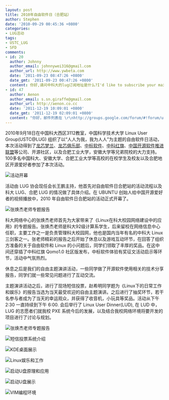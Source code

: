 ```yaml
---
layout: post
title: 2010年自由软件日（合肥站）
author: Stephen
date: '2010-09-29 00:45:36 +0800'
categories:
- LUG活动
tags:
- USTC_LUG
- SFD
comments:
- id: 20
  author: Johnny
  author_email: johnnywei316@gmail.com
  author_url: http://www.ywbeta.com
  date: '2011-09-23 08:47:26 +0800'
  date_gmt: '2011-09-23 00:47:26 +0800'
  content: 你好,请问中科大的lug订阅地址是什么?I'd like to subscribe your mailing list :-)
- id: 47
  author: Aenon
  author_email: s.sn.giraffe@gmail.com
  author_url: http://aenon.co.cc
  date: '2011-12-19 10:09:01 +0800'
  date_gmt: '2011-12-19 02:09:01 +0800'
  content: "你好，邮件列表在 \r\nhttp://groups.google.com/forum/#!forum/ustc_lug"
---
```

2010年9月18日在中国科大西区3112教室，中国科学技术大学 Linux User Group(USTC@LUG) 组织了以“人人为我，我为人人”为主题的自由软件日活动，本次活动得到了[龙芯梦兰](http://www.lemote.com/)、[龙芯俱乐部](http://blog.sina.com.cn/loongsonclub)、[中标软件](http://www.cs2c.com.cn/)、[中科红旗](http://www.redflag-linux.com/)、[中国开源软件推进联盟](http://www.oss.org.cn/)等公司、开源社区，以及合肥工业大学，安徽大学等兄弟院校的大力支持。100多名中国科大、安徽大学、合肥工业大学等高校的在校学生及校友以及合肥地区开源爱好者参加了本次活动。

![活动开幕](https://ftp.lug.ustc.edu.cn/wp-content/gallery/2010-09-sfd/sfd10_02.jpg)

活动由 LUG 协会现任会长王鹏主持，他首先对自由软件日合肥站的活动流程以及科大 LUG、合肥 LUG 的情况做了具体介绍。在 UBUNTU 创始人给中国开源爱好者的视频播放中，2010 年自由软件日合肥站的活动正式开幕了。

![张焕杰老师专题报告](https://ftp.lug.ustc.edu.cn/wp-content/gallery/2010-09-sfd/sfd10_04.jpg)

科大网络中心的张焕杰老师首先为大家带来了《Linux在科大校园网络建设中的应用》的专题报告。张焕杰老师是科大92级计算系学生，后来留校在网络信息中心任职，主要工作之一是负责管理科大校园网，他也是国内当年有名的中科大 Linux 三剑客之一。张老师精彩的报告之后开始了休息以及游戏互动环节，在回答了组织方准备的关于自由软件和 Linux 的小问题后，同学们领取了丰厚的奖品。在这中间还穿插了中科红旗 Qomo1.0 社区版发布，中标软件体验有奖征文活动启示等环节，活动中气氛热烈。

休息之后是我们的自由主题演讲活动，一些同学做了开源软件使用相关的技术分享报告，同学们就一些常见问题进行了互动交流。

主题演讲活动之后，进行了现场短信投票，赵希明同学题为《Linux下的日常工作和娱乐》的报告当选为当天最受欢迎的自由主题演讲。之后进行了抽奖环节，若干名参与者成为了当天的幸运观众，并获得了收音机，小玩具等奖品。活动从下午 2:30 一直持续到下午 6:00. 会后举行了 Linux User Dinner(LUD), 在 LUD 中，LUG 的志愿者们就我校 PXE 系统今后的发展，以及结合我校网络环境将要开发的项目进行了讨论与规划。

![张焕杰老师专题报告](https://ftp.lug.ustc.edu.cn/wp-content/gallery/2010-09-sfd/sfd10_04.jpg)

![短信投票系统介绍](https://ftp.lug.ustc.edu.cn/wp-content/gallery/2010-09-sfd/sfd10_05.jpg)

![KDE桌面展示](https://ftp.lug.ustc.edu.cn/wp-content/gallery/2010-09-sfd/sfd10_06.jpg)

![Linux娱乐和工作](https://ftp.lug.ustc.edu.cn/wp-content/gallery/2010-09-sfd/sfd10_07.jpg)

![启动U盘原理和应用](https://ftp.lug.ustc.edu.cn/wp-content/gallery/2010-09-sfd/sfd10_08.jpg)

![启动U盘展示](https://ftp.lug.ustc.edu.cn/wp-content/gallery/2010-09-sfd/sfd10_09.jpg)

![VIM编程环境](https://ftp.lug.ustc.edu.cn/wp-content/gallery/2010-09-sfd/sfd10_10.jpg)
